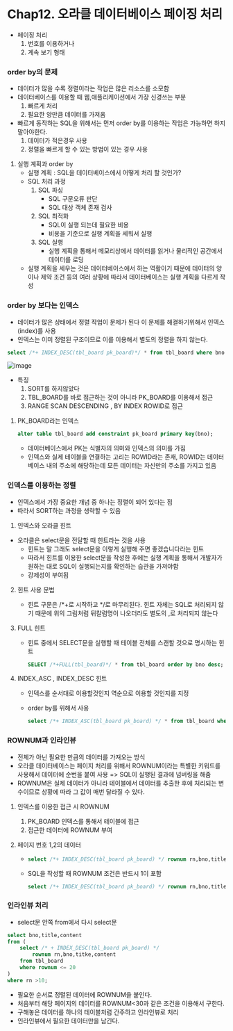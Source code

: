 # Chap12. 오라클 데이터베이스 페이징 처리

- 페이징 처리
  1. 번호를 이용하거나
  2. 계속 보기 형태

### order by의 문제

- 데이터가 많을 수록 정렬이라는 작업은 많은 리소스를 소모함
- 데이터베이스를 이용할 때 웹,애플리케이션에서 가장 신경쓰는 부분
  1. 빠르게 처리
  2. 필요한 양만큼 데이터를 가져옴
- 빠르게 동작하는 SQL을 위해서는 먼저 order by를 이용하는 작업은 가능하면 하지 말아야한다.
  1. 데이터가 적은경우 사용
  2. 정렬을 빠르게 할 수 있는 방법이 있는 경우 사용

1. 실행 계획과 order by
   - 실행 계획 : SQL을 데이터베이스에서 어떻게 처리 할 것인가?
   - SQL 처리 과정
     1. SQL 파싱
        - SQL 구문오류 판단
        - SQL 대상 객체 존재 검사
     2. SQL 최적화
        - SQL이 실행 되는데 필요한 비용
        - 비용을 기준으로 실행 계획을 세워서 실행
     3. SQL 실행 
        - 실행 계획을 통해서 메모리상에서 데이터를 읽거나 물리적인 공간에서 데이터를 로딩
   - 실행 계획을 세우는 것은 데이터베이스에서 하는 역활이기 때문에 데이터의 양이나 제약 조건 등의 여러 상황에 따라서 데이터베이스는 실행 계획을 다르게 작성

### order by 보다는 인덱스

- 데이터가 많은 상태에서 정렬 작업이 문제가 된다 이 문제를 해결하기위해서 인덱스(index)를 사용
- 인덱스는 이미 정렬된 구조이므로 이를 이용해서 별도의 정렬을 하지 않는다.

```sql
select /*+ INDEX_DESC(tbl_board pk_board)*/ * from tbl_board where bno > 0;
```

![image](https://user-images.githubusercontent.com/52770718/94983987-80386900-0582-11eb-9e6e-87acc12bbb3c.png)

- 특징 
  1. SORT를 하지않았다
  2. TBL_BOARD를 바로 접근하는 것이 아니라 PK_BOARD를 이용해서 접근
  3. RANGE SCAN DESCENDING , BY INDEX ROWID로 접근

1. PK_BOARD라는 인덱스

   ```sql
   alter table tbl_board add constraint pk_board primary key(bno);
   ```

   - 데이터베이스에서 PK는 식별자의 의미와 인덱스의 의미를 가짐
   - 인덱스와 실제 테이블을 연결하는 고리는 ROWID라는 존재, ROWID는 데이터베이스 내의 주소에 해당하는데 모든 데이터는 자신만의 주소를 가지고 있음

### 인덱스를 이용하는 정렬

- 인덱스에서 가장 중요한 개념 중 하나는 정렬이 되어 있다는 점
- 따라서 SORT하는 과정을 생략할 수 있음

1.  인덱스와 오라클 힌트

   - 오라클은 select문을 전달할 때 힌트라는 것을 사용
     - 힌트는 말 그래도 select문을 이렇게 실행해 주면 좋겠습니다라는 힌트
     - 따라서 힌트를 이용한 select문을 작성한 후에는 실행 계획을 통해서 개발자가 원하는 대로 SQL이 실행되는지를 확인하는 습관을 가져야함
     - 강제성이 부여됨

2. 힌트 사용 문법

   - 힌트 구문은 /*+로 시작하고  */로 마무리된다. 힌트 자체는 SQL로 처리되지 않기 때문에 위의 그림처럼 뒤칼럼명이 나오더라도 별도의 ,로 처리되지 않는다

3. FULL 힌트

   - 힌트 중에서 SELECT문을 실행할 때 테이블 전체를 스캔할 것으로 명시하는 힌트

     ```sql
     SELECT /*+FULL(tbl_board)*/ * from tbl_board order by bno desc;
     ```

4. INDEX_ASC , INDEX_DESC 힌트

   - 인덱스를 순서대로 이용할것인지 역순으로 이용할 것인지를 지정

   - order by를 위해서 사용

     ```sql
     select /*+ INDEX_ASC(tbl_board pk_board) */ * from tbl_board where bno > 0;
     ```

### ROWNUM과 인라인뷰

- 전체가 아닌 필요한 만큼의 데이터를 가져오는 방식
- 오라클 데이터베이스는 페이지 처리를 위해서 ROWNUM이라는 특별한 키워드를 사용해서 데이터에 순번을 붙여 사용 => SQL이 실행된 결과에 넘버링을 해줌
- ROWNUM은 실제 데이터가 아니라 테이블에서 데이터를 추출한 후에 처리되는 변수이므로 상황에 따라 그 값이 매번 달라질 수 있다.

1. 인덱스를 이용한 접근 시 ROWNUM

   1. PK_BOARD 인덱스를 통해서 테이블에 접근
   2. 접근한 데이터에 ROWNUM 부여

2. 페이지 번호 1,2의 데이터

   - ```sql
     select /*+ INDEX_DESC(tbl_board pk_board) */ rownum rn,bno,title,content from tbl_board where rownum>10 and rownum <=20;
     ```

   - SQL을 작성할 때 ROWNUM 조건은 반드시 1이 포함

     ```sql
     select /*+ INDEX_DESC(tbl_board pk_board) */ rownum rn,bno,title,content from tbl_board where rownum<=20
     ```

### 인라인뷰 처리

- select문 안쪽 from에서 다시 select문

```sql
select bno,title,content
from (
	select /* + INDEX_DESC(tbl_board pk_board) */
		rownum rn,bno,titke,content
	from tbl_board
	where rownum <= 20
)
where rn >10;
```

- 필요한 순서로 정렬된 데이터에 ROWNUM을 붙인다.
- 처음부터 해당 페이지의 데이터를 ROWNUM<30과 같은 조건을 이용해서 구한다.
- 구해놓은 데이터를 하나의 테이블처럼 간주하고 인라인뷰로 처리
- 인라인뷰에서 필요한 데이터만을 남긴다.